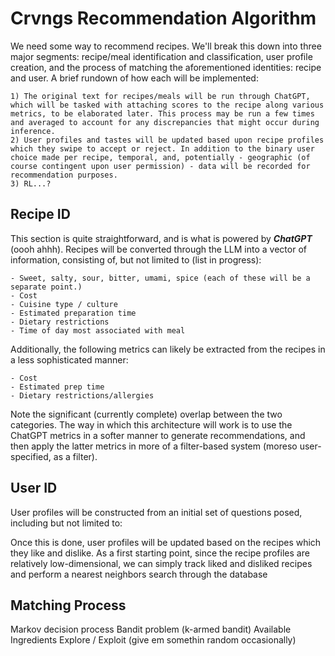 # Crvngs Recommendation Algorithm
We need some way to recommend recipes. We'll break this down into three major segments: recipe/meal identification and classification, user profile creation, and the process of matching the aforementioned identities: recipe and user. A brief rundown of how each will be implemented: 

    1) The original text for recipes/meals will be run through ChatGPT, which will be tasked with attaching scores to the recipe along various metrics, to be elaborated later. This process may be run a few times and averaged to account for any discrepancies that might occur during inference.
    2) User profiles and tastes will be updated based upon recipe profiles which they swipe to accept or reject. In addition to the binary user choice made per recipe, temporal, and, potentially - geographic (of course contingent upon user permission) - data will be recorded for recommendation purposes. 
    3) RL...? 

## Recipe ID
This section is quite straightforward, and is what is powered by **_ChatGPT_** (oooh ahhh). Recipes will be converted through the LLM into a vector of information, consisting of, but not limited to (list in progress):

    - Sweet, salty, sour, bitter, umami, spice (each of these will be a separate point.)
    - Cost
    - Cuisine type / culture
    - Estimated preparation time 
    - Dietary restrictions
    - Time of day most associated with meal

Additionally, the following metrics can likely be extracted from the recipes in a less sophisticated manner:

    - Cost
    - Estimated prep time
    - Dietary restrictions/allergies

Note the significant (currently complete) overlap between the two categories. The way in which this architecture will work is to use the ChatGPT metrics in a softer manner to generate recommendations, and then apply the latter metrics in more of a filter-based system (moreso user-specified, as a filter).

## User ID
User profiles will be constructed from an initial set of questions posed, including but not limited to:

Once this is done, user profiles will be updated based on the recipes which they like and dislike. As a first starting point, since the recipe profiles are relatively low-dimensional, we can simply track liked and disliked recipes and perform a nearest neighbors search through the database

## Matching Process 
Markov decision process
Bandit problem (k-armed bandit)
Available Ingredients
Explore / Exploit (give em somethin random occasionally)
